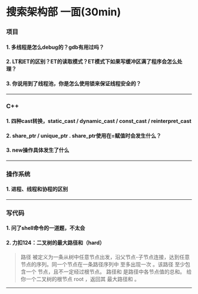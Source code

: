 # 搜索架构部 一面(30min)

### 项目

#### 1. 多线程是怎么debug的？gdb有用过吗？

#### 2. LT和ET的区别？ET的读取模式？ET模式下如果写缓冲区满了程序会怎么处理？

#### 3. 你说用到了线程池，你是怎么使用锁来保证线程安全的？
---


### C++

#### 1. 四种cast转换，static_cast / dynamic_cast / const_cast / reinterpret_cast

#### 2. share_ptr / unique_ptr . share_ptr使用在=赋值时会发生什么？

#### 3. new操作具体发生了什么

---


### 操作系统

#### 1. 进程、线程和协程的区别

---


### 写代码

#### 1. 问了shell命令的一道题，不太会

#### 2. 力扣124：二叉树的最大路径和（hard）

>路径 被定义为一条从树中任意节点出发，沿父节点-子节点连接，达到任意节点的序列。同一个节点在一条路径序列中 至多出现一次 。该路径 至少包含一个 节点，且不一定经过根节点。
>路径和 是路径中各节点值的总和。
>给你一个二叉树的根节点 root ，返回其 最大路径和 。

---

